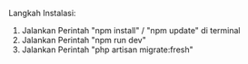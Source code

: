 Langkah Instalasi:
<ol>
    <li>Jalankan Perintah "npm install" / "npm update" di terminal</li>
    <li>Jalankan Perintah "npm run dev"</li>
    <li>Jalankan Perintah "php artisan migrate:fresh"</li>
</ol>
